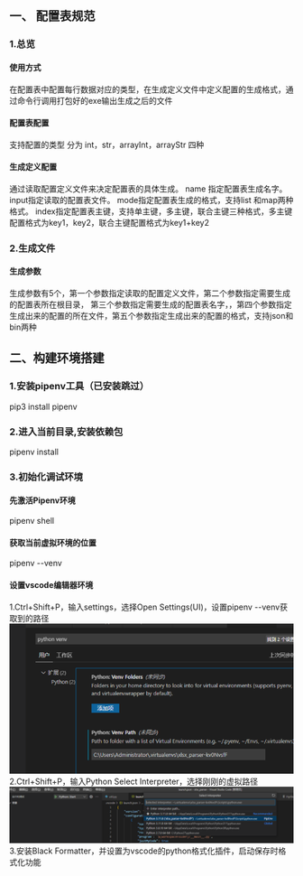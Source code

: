 ## 一、 配置表规范

### 1.总览

#### 使用方式

在配置表中配置每行数据对应的类型，在生成定义文件中定义配置的生成格式，通过命令行调用打包好的exe输出生成之后的文件

#### 配置表配置

支持配置的类型 分为 int，str，arrayInt，arrayStr 四种

#### 生成定义配置

通过读取配置定义文件来决定配置表的具体生成。
name 指定配置表生成名字。
input指定读取的配置表文件。
mode指定配置表生成的格式，支持list 和map两种格式。
index指定配置表主键，支持单主键，多主键，联合主键三种格式，多主键配置格式为key1，key2，联合主键配置格式为key1+key2

### 2.生成文件

#### 生成参数

生成参数有5个，第一个参数指定读取的配置定义文件，第二个参数指定需要生成的配置表所在根目录， 第三个参数指定需要生成的配置表名字，，第四个参数指定生成出来的配置的所在文件，第五个参数指定生成出来的配置的格式，支持json和bin两种

## 二、构建环境搭建

### 1.安装pipenv工具（已安装跳过）

pip3 install pipenv

### 2.进入当前目录,安装依赖包

pipenv install

### 3.初始化调试环境

#### 先激活Pipenv环境

pipenv shell

#### 获取当前虚拟环境的位置

pipenv --venv

#### 设置vscode编辑器环境

1.Ctrl+Shift+P，输入settings，选择Open Settings(UI)，设置pipenv --venv获取到的路径
![设置当前虚拟环境的位置](Doc/env1.png)
2.Ctrl+Shift+P，输入Python Select Interpreter，选择刚刚的虚拟路径
![切换环境](Doc/env.png)
3.安装Black Formatter，并设置为vscode的python格式化插件，启动保存时格式化功能
